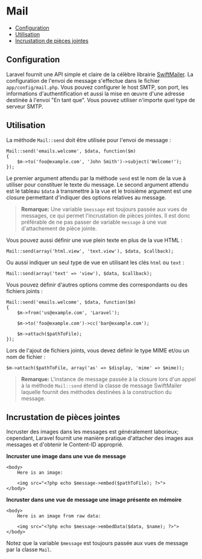 # Mail

- [Configuration](#configuration)
- [Utilisation](#basic-usage)
- [Incrustation de pièces jointes](#embedding-inline-attachments)

<a name="configuration"></a>
## Configuration

Laravel fournit une API simple et claire de la célèbre librairie [SwiftMailer](http://swiftmailer.org). La configuration de l'envoi de message s'effectue dans le fichier `app/config/mail.php`. Vous pouvez configurer le host SMTP, son port, les informations d'authentification et aussi la mise en œuvre d'une adresse destinée à l'envoi "En tant que". Vous pouvez utiliser n'importe quel type de serveur SMTP. 

<a name="basic-usage"></a>
## Utilisation

La méthode `Mail::send` doit être utilisée pour l'envoi de message :


	Mail::send('emails.welcome', $data, function($m)
	{
		$m->to('foo@example.com', 'John Smith')->subject('Welcome!');
	});

Le premier argument attendu par la méthode `send` est le nom de la vue à utiliser pour constituer le texte du message. Le second argument attendu est le tableau `$data` à transmettre à la vue et le troisième argument est une closure permettant d'indiquer des options relatives au message.

> **Remarque:** Une variable `$message` est toujours passée aux vues de messages, ce qui permet l'incrustation de pièces jointes. Il est donc préférable de ne pas passer de variable `message` à une vue d'attachement de pièce jointe.

Vous pouvez aussi définir une vue plein texte en plus de la vue HTML :

	Mail::send(array('html.view', 'text.view'), $data, $callback);

Ou aussi indiquer un seul type de vue en utilisant les clés `html` ou `text` :

	Mail::send(array('text' => 'view'), $data, $callback);

Vous pouvez définir d'autres options comme des correspondants ou des fichiers joints :

	Mail::send('emails.welcome', $data, function($m)
	{
		$m->from('us@example.com', 'Laravel');

		$m->to('foo@example.com')->cc('bar@example.com');

		$m->attach($pathToFile);
	});

Lors de l'ajout de fichiers joints, vous devez définir le type MIME et/ou un nom de fichier :

	$m->attach($pathToFile, array('as' => $display, 'mime' => $mime));

> **Remarque:** L'instance de message passée à la closure lors d'un appel à la méthode `Mail::send` étend la classe de message SwiftMailer laquelle fournit des méthodes destinées à la construction du message.

<a name="embedding-inline-attachments"></a>
## Incrustation de pièces jointes

Incruster des images dans les messages est généralement laborieux; cependant, Laravel fournit une manière pratique d'attacher des images aux messages et d'obtenir le Content-ID approprié.

**Incruster une image dans une vue de message**

	<body>
		Here is an image:

		<img src="<?php echo $message->embed($pathToFile); ?>">
	</body>

**Incruster dans une vue de message une image présente en mémoire**

	<body>
		Here is an image from raw data:

		<img src="<?php echo $message->embedData($data, $name); ?>">
	</body>

Notez que la variable `$message` est toujours passée aux vues de message par la classe `Mail`.
